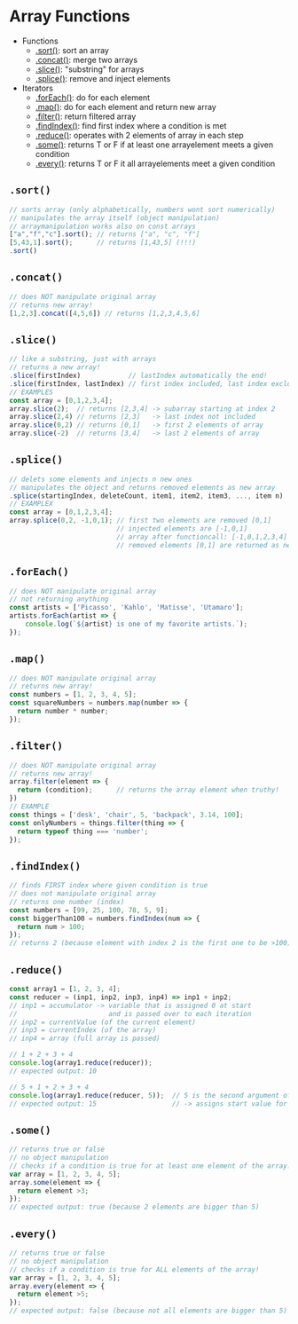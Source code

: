 # Array Functions

- Functions
  - [.sort()](arrays_functions.md#sort): sort an array
  - [.concat()](arrays_functions.md#concat): merge two arrays
  - [.slice()](arrays_functions.md#slice): "substring" for arrays
  - [.splice()](arrays_functions.md#splice): remove and inject elements
- Iterators
  - [.forEach()](arrays_functions.md#foreach): do for each element
  - [.map()](arrays_functions.md#map): do for each element and return new array
  - [.filter()](arrays_functions.md#filter): return filtered array
  - [.findIndex()](arrays_functions.md#findindex): find first index where a condition is met
  - [.reduce()](arrays_functions.md#reduce): operates with 2 elements of array in each step
  - [.some()](arrays_functions.md#some): returns T or F if at least one arrayelement meets a given condition 
  - [.every()](arrays_functions.md#every): returns T or F it all arrayelements meet a given condition

## `.sort()`
```js
// sorts array (only alphabetically, numbers wont sort numerically)
// manipulates the array itself (object manipulation)
// arraymanipulation works also on const arrays
["a","f","c"].sort(); // returns ["a", "c", "f"]
[5,43,1].sort();      // returns [1,43,5] (!!!)
.sort()
```

## `.concat()`
```js
// does NOT manipulate original array
// returns new array!
[1,2,3].concat([4,5,6]) // returns [1,2,3,4,5,6]
```

## `.slice()`
```js
// like a substring, just with arrays
// returns a new array!
.slice(firstIndex)            // lastIndex automatically the end!
.slice(firstIndex, lastIndex) // first index included, last index excluded
// EXAMPLES
const array = [0,1,2,3,4];
array.slice(2);  // returns [2,3,4] -> subarray starting at index 2
array.slice(2,4) // returns [2,3]   -> last index not included
array.slice(0,2) // returns [0,1]   -> first 2 elements of array
array.slice(-2)  // returns [3,4]   -> last 2 elements of array
```

## `.splice()`
```js
// delets some elements and injects n new ones
// manipulates the object and returns removed elements as new array
.splice(startingIndex, deleteCount, item1, item2, item3, ..., item n)
// EXAMPLEX
const array = [0,1,2,3,4];
array.splice(0,2, -1,0,1); // first two elements are removed [0,1]
                           // injected elements are [-1,0,1] 
                           // array after functioncall: [-1,0,1,2,3,4]
                           // removed elements [0,1] are returned as new array
```

## `.forEach()`
```js
// does NOT manipulate original array
// not returning anything
const artists = ['Picasso', 'Kahlo', 'Matisse', 'Utamaro'];
artists.forEach(artist => {
    console.log(`${artist} is one of my favorite artists.`);
});
```

## `.map()`
```js
// does NOT manipulate original array
// returns new array!
const numbers = [1, 2, 3, 4, 5];
const squareNumbers = numbers.map(number => {
  return number * number;
});
```

## `.filter()`
```js
// does NOT manipulate original array
// returns new array!
array.filter(element => { 
  return (condition);      // returns the array element when truthy!
})
// EXAMPLE
const things = ['desk', 'chair', 5, 'backpack', 3.14, 100];
const onlyNumbers = things.filter(thing => {
  return typeof thing === 'number';
});
```

## `.findIndex()`
```js
// finds FIRST index where given condition is true
// does not manipulate original array
// returns one number (index)
const numbers = [99, 25, 100, 78, 5, 9]; 
const biggerThan100 = numbers.findIndex(num => {
  return num > 100;
});
// returns 2 (because element with index 2 is the first one to be >100)
```

## `.reduce()`
```js
const array1 = [1, 2, 3, 4];
const reducer = (inp1, inp2, inp3, inp4) => inp1 + inp2;
// inp1 = accumulator -> variable that is assigned 0 at start
//                       and is passed over to each iteration
// inp2 = currentValue (of the current element)
// inp3 = currentIndex (of the array)
// inp4 = array (full array is passed)

// 1 + 2 + 3 + 4
console.log(array1.reduce(reducer));
// expected output: 10

// 5 + 1 + 2 + 3 + 4
console.log(array1.reduce(reducer, 5));  // 5 is the second argument of .reduce()
// expected output: 15                   // -> assigns start value for accumulator
```

## `.some()`
```js
// returns true or false
// no object manipulation
// checks if a condition is true for at least one element of the array!
var array = [1, 2, 3, 4, 5];
array.some(element => {
  return element >3;
});
// expected output: true (because 2 elements are bigger than 5)
```

## `.every()`
```js
// returns true or false
// no object manipulation
// checks if a condition is true for ALL elements of the array!
var array = [1, 2, 3, 4, 5];
array.every(element => {
  return element >5;
});
// expected output: false (because not all elements are bigger than 5)
```
